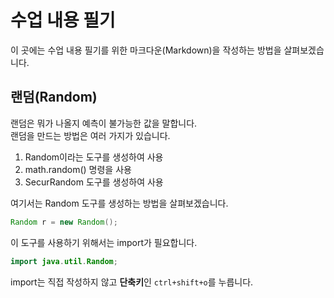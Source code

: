 # 수업 내용 필기  
이 곳에는 수업 내용 필기를 위한 마크다운(Markdown)을 작성하는 방법을 살펴보겠습니다.  

## 랜덤(Random)  
랜덤은 뭐가 나올지 예측이 불가능한 값을 말합니다.  
랜덤을 만드는 방법은 여러 가지가 있습니다.  
  
1. Random이라는 도구를 생성하여 사용
2. math.random() 명령을 사용
3. SecurRandom 도구를 생성하여 사용

여기서는 Random 도구를 생성하는 방법을 살펴보겠습니다.

```java
Random r = new Random();
```
이 도구를 사용하기 위해서는 import가 필요합니다.

```java
import java.util.Random;
```
import는 직접 작성하지 않고 **단축키**인 `ctrl+shift+o`를 누릅니다.
